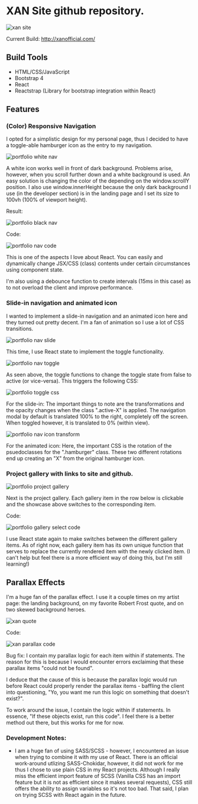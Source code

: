 # XAN Site github repository.

![xan site](https://user-images.githubusercontent.com/37781362/45939818-2ad82300-bf8a-11e8-99b0-497568251649.png)

Current Build: http://xanofficial.com/

## Build Tools

- HTML/CSS/JavaScript
- Bootstrap 4
- React
- Reactstrap (Library for bootstrap integration within React)

## Features

### (Color) Responsive Navigation

I opted for a simplistic design for my personal page, thus I decided to have a toggle-able hamburger icon as the entry to my navigation.

![portfolio white nav](https://user-images.githubusercontent.com/37781362/46114148-3d2ea880-c1a6-11e8-9818-8c11d9985c5f.PNG)

A white icon works well in front of dark background. Problems arise, however, when you scroll further down and a white background is used. An easy solution is changing the color of the depending on the window.scrollY position. I also use window.innerHeight because the only dark background I use (in the developer section) is in the landing page and I set its size to 100vh (100% of viewport height).

Result:

![portfolio black nav](https://user-images.githubusercontent.com/37781362/46114467-a105a100-c1a7-11e8-9ebc-8f71ee100d05.PNG)

Code:

![portfolio nav code](https://user-images.githubusercontent.com/37781362/46114588-26895100-c1a8-11e8-9e2a-634f7b1f2956.PNG)

This is one of the aspects I love about React. You can easily and dynamically change JSX/CSS (class) contents under certain circumstances using component state.

I'm also using a debounce function to create intervals (15ms in this case) as to not overload the client and improve performance.

### Slide-in navigation and animated icon

I wanted to implement a slide-in navigation and an animated icon here and they turned out pretty decent. I'm a fan of animation so I use a lot of CSS transitions.

![portfolio nav slide](https://user-images.githubusercontent.com/37781362/46115025-238f6000-c1aa-11e8-8835-ecfdb179b721.PNG)

This time, I use React state to implement the toggle functionality.

![portfolio nav toggle](https://user-images.githubusercontent.com/37781362/46115410-9d741900-c1ab-11e8-9192-3ab6e9eb9021.png)

As seen above, the toggle functions to change the toggle state from false to active (or vice-versa). This triggers the following CSS:

![portfolio toggle css](https://user-images.githubusercontent.com/37781362/46115570-7702ad80-c1ac-11e8-9365-57cd226b92a7.PNG)

For the slide-in: The important things to note are the transformations and the opacity changes when the class ".active-X" is applied. The navigation modal by default is translated 100% to the right, completely off the screen. When toggled however, it is translated to 0% (within view).

![portfolio nav icon transform](https://user-images.githubusercontent.com/37781362/46116743-6c4b1700-c1b2-11e8-9631-47f2c41345bf.PNG)

For the animated icon: Here, the important CSS is the rotation of the psuedoclasses for the ".hamburger" class. These two different rotations end up creating an "X" from the original hamburger icon.

### Project gallery with links to site and github.

![portfolio project gallery](https://user-images.githubusercontent.com/37781362/46116907-35c1cc00-c1b3-11e8-9da3-3bc98386ffbb.PNG)

Next is the project gallery. Each gallery item in the row below is clickable and the showcase above switches to the corresponding item.

Code:

![portfolio gallery select code](https://user-images.githubusercontent.com/37781362/46117045-e0d28580-c1b3-11e8-99ff-2e9e567445da.PNG)

I use React state again to make switches between the different gallery items. As of right now, each gallery item has its own unique function that serves to replace the currently rendered item with the newly clicked item. (I can't help but feel there is a more efficient way of doing this, but I'm still learning!)

## Parallax Effects

I'm a huge fan of the parallax effect. I use it a couple times on my artist page: the landing background, on my favorite Robert Frost quote, and on two skewed background heroes.

![xan quote](https://user-images.githubusercontent.com/37781362/46117653-48d69b00-c1b7-11e8-8cb7-469ad09e9d63.PNG)

Code:

![xan parallax code](https://user-images.githubusercontent.com/37781362/46117643-32304400-c1b7-11e8-9628-a8f001e14070.PNG)

Bug fix: I contain my parallax logic for each item within if statements. The reason for this is because I would encounter errors exclaiming that these parallax items "could not be found".

I deduce that the cause of this is because the parallax logic would run before React could properly render the parallax items - baffling the client into questioning, "Yo, you want me run this logic on something that doesn't exist?".

To work around the issue, I contain the logic within if statements. In essence, "If these objects exist, run this code". I feel there is a better method out there, but this works for me for now.

### Development Notes:

- I am a huge fan of using SASS/SCSS - however, I encountered an issue when trying to combine it with my use of React. There is an official work-around utlizing SASS-Chokidar, however, it did not work for me thus I chose to use plain CSS in my React projects. Although I really miss the efficient import feature of SCSS (Vanilla CSS has an import feature but it is not as efficient since it makes several requests), CSS still offers the ability to assign variables so it's not too bad. That said, I plan on trying SCSS with React again in the future.

